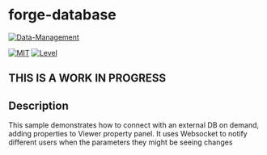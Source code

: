 ﻿# forge-database

[![Data-Management](https://img.shields.io/badge/Data%20Management-v1-green.svg)](http://developer.autodesk.com/)

[![MIT](https://img.shields.io/badge/License-MIT-blue.svg)](http://opensource.org/licenses/MIT)
[![Level](https://img.shields.io/badge/Level-Intermediate-blue.svg)](http://developer.autodesk.com/)

## THIS IS A WORK IN PROGRESS

## Description

This sample demonstrates how to connect with an external DB on demand, adding properties to Viewer property panel.
It uses Websocket to notify different users when the parameters they might be seeing changes